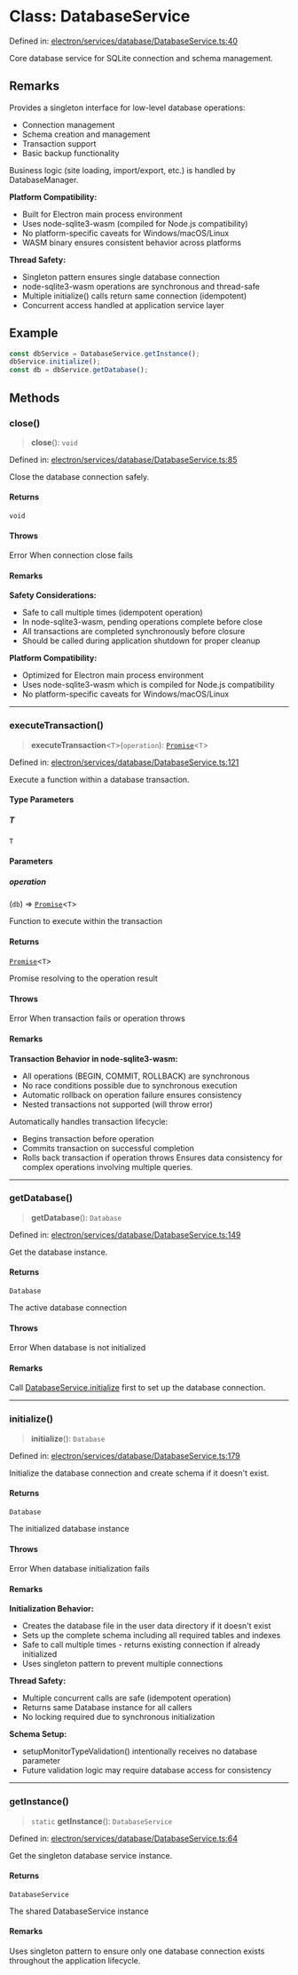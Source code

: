 # Class: DatabaseService

Defined in: [electron/services/database/DatabaseService.ts:40](https://github.com/Nick2bad4u/Uptime-Watcher/blob/dca5483e793478722cd3e6e125cafcec5fc771f0/electron/services/database/DatabaseService.ts#L40)

Core database service for SQLite connection and schema management.

## Remarks

Provides a singleton interface for low-level database operations:
- Connection management
- Schema creation and management
- Transaction support
- Basic backup functionality

Business logic (site loading, import/export, etc.) is handled by DatabaseManager.

**Platform Compatibility:**
- Built for Electron main process environment
- Uses node-sqlite3-wasm (compiled for Node.js compatibility)
- No platform-specific caveats for Windows/macOS/Linux
- WASM binary ensures consistent behavior across platforms

**Thread Safety:**
- Singleton pattern ensures single database connection
- node-sqlite3-wasm operations are synchronous and thread-safe
- Multiple initialize() calls return same connection (idempotent)
- Concurrent access handled at application service layer

## Example

```typescript
const dbService = DatabaseService.getInstance();
dbService.initialize();
const db = dbService.getDatabase();
```

## Methods

### close()

> **close**(): `void`

Defined in: [electron/services/database/DatabaseService.ts:85](https://github.com/Nick2bad4u/Uptime-Watcher/blob/dca5483e793478722cd3e6e125cafcec5fc771f0/electron/services/database/DatabaseService.ts#L85)

Close the database connection safely.

#### Returns

`void`

#### Throws

Error When connection close fails

#### Remarks

**Safety Considerations:**
- Safe to call multiple times (idempotent operation)
- In node-sqlite3-wasm, pending operations complete before close
- All transactions are completed synchronously before closure
- Should be called during application shutdown for proper cleanup

**Platform Compatibility:**
- Optimized for Electron main process environment
- Uses node-sqlite3-wasm which is compiled for Node.js compatibility
- No platform-specific caveats for Windows/macOS/Linux

***

### executeTransaction()

> **executeTransaction**\<`T`\>(`operation`): [`Promise`](https://developer.mozilla.org/docs/Web/JavaScript/Reference/Global_Objects/Promise)\<`T`\>

Defined in: [electron/services/database/DatabaseService.ts:121](https://github.com/Nick2bad4u/Uptime-Watcher/blob/dca5483e793478722cd3e6e125cafcec5fc771f0/electron/services/database/DatabaseService.ts#L121)

Execute a function within a database transaction.

#### Type Parameters

##### T

`T`

#### Parameters

##### operation

(`db`) => [`Promise`](https://developer.mozilla.org/docs/Web/JavaScript/Reference/Global_Objects/Promise)\<`T`\>

Function to execute within the transaction

#### Returns

[`Promise`](https://developer.mozilla.org/docs/Web/JavaScript/Reference/Global_Objects/Promise)\<`T`\>

Promise resolving to the operation result

#### Throws

Error When transaction fails or operation throws

#### Remarks

**Transaction Behavior in node-sqlite3-wasm:**
- All operations (BEGIN, COMMIT, ROLLBACK) are synchronous
- No race conditions possible due to synchronous execution
- Automatic rollback on operation failure ensures consistency
- Nested transactions not supported (will throw error)

Automatically handles transaction lifecycle:
- Begins transaction before operation
- Commits transaction on successful completion
- Rolls back transaction if operation throws
Ensures data consistency for complex operations involving multiple queries.

***

### getDatabase()

> **getDatabase**(): `Database`

Defined in: [electron/services/database/DatabaseService.ts:149](https://github.com/Nick2bad4u/Uptime-Watcher/blob/dca5483e793478722cd3e6e125cafcec5fc771f0/electron/services/database/DatabaseService.ts#L149)

Get the database instance.

#### Returns

`Database`

The active database connection

#### Throws

Error When database is not initialized

#### Remarks

Call [DatabaseService.initialize](#initialize) first to set up the database connection.

***

### initialize()

> **initialize**(): `Database`

Defined in: [electron/services/database/DatabaseService.ts:179](https://github.com/Nick2bad4u/Uptime-Watcher/blob/dca5483e793478722cd3e6e125cafcec5fc771f0/electron/services/database/DatabaseService.ts#L179)

Initialize the database connection and create schema if it doesn't exist.

#### Returns

`Database`

The initialized database instance

#### Throws

Error When database initialization fails

#### Remarks

**Initialization Behavior:**
- Creates the database file in the user data directory if it doesn't exist
- Sets up the complete schema including all required tables and indexes
- Safe to call multiple times - returns existing connection if already initialized
- Uses singleton pattern to prevent multiple connections

**Thread Safety:**
- Multiple concurrent calls are safe (idempotent operation)
- Returns same Database instance for all callers
- No locking required due to synchronous initialization

**Schema Setup:**
- setupMonitorTypeValidation() intentionally receives no database parameter
- Future validation logic may require database access for consistency

***

### getInstance()

> `static` **getInstance**(): `DatabaseService`

Defined in: [electron/services/database/DatabaseService.ts:64](https://github.com/Nick2bad4u/Uptime-Watcher/blob/dca5483e793478722cd3e6e125cafcec5fc771f0/electron/services/database/DatabaseService.ts#L64)

Get the singleton database service instance.

#### Returns

`DatabaseService`

The shared DatabaseService instance

#### Remarks

Uses singleton pattern to ensure only one database connection
exists throughout the application lifecycle.
